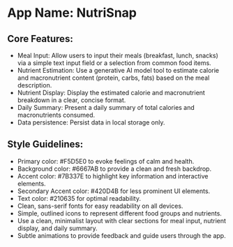 # **App Name**: NutriSnap

## Core Features:

- Meal Input: Allow users to input their meals (breakfast, lunch, snacks) via a simple text input field or a selection from common food items.
- Nutrient Estimation: Use a generative AI model tool to estimate calorie and macronutrient content (protein, carbs, fats) based on the meal description.
- Nutrient Display: Display the estimated calorie and macronutrient breakdown in a clear, concise format.
- Daily Summary: Present a daily summary of total calories and macronutrients consumed.
- Data persistence: Persist data in local storage only.

## Style Guidelines:

- Primary color: #F5D5E0 to evoke feelings of calm and health.
- Background color: #6667AB to provide a clean and fresh backdrop.
- Accent color: #7B337E to highlight key information and interactive elements.
- Secondary Accent color: #420D4B for less prominent UI elements.
- Text color: #210635 for optimal readability.
- Clean, sans-serif fonts for easy readability on all devices.
- Simple, outlined icons to represent different food groups and nutrients.
- Use a clean, minimalist layout with clear sections for meal input, nutrient display, and daily summary.
- Subtle animations to provide feedback and guide users through the app.